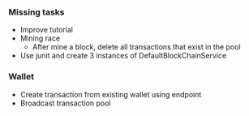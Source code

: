 ### Missing tasks

- Improve tutorial
- Mining race
    - After mine a block, delete all transactions that exist in the pool
- Use junit and create 3 instances of DefaultBlockChainService

### Wallet

- Create transaction from existing wallet using endpoint
- Broadcast transaction pool


